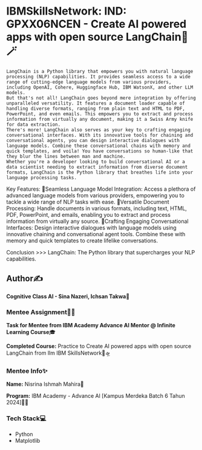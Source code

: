 # IBMSkillsNetwork: IND: GPXX06NCEN - Create AI powered apps with open source LangChain🌈🪄 
    LangChain is a Python library that empowers you with natural language processing (NLP) capabilities. It provides seamless access to a wide range of cutting-edge language models from various providers, including OpenAI, Cohere, Huggingface Hub, IBM WatsonX, and other LLM models.
    But that's not all! LangChain goes beyond mere integration by offering unparalleled versatility. It features a document loader capable of handling diverse formats, ranging from plain text and HTML to PDF, PowerPoint, and even emails. This empowers you to extract and process information from virtually any document, making it a Swiss Army knife for data extraction.
    There's more! LangChain also serves as your key to crafting engaging conversational interfaces. With its innovative tools for chaining and conversational agents, you can design interactive dialogues with language models. Combine these conversational chains with memory and quick templates, and voila! You have conversations so human-like that they blur the lines between man and machine.
    Whether you're a developer looking to build conversational AI or a data scientist needing to extract information from diverse document formats, LangChain is the Python library that breathes life into your language processing tasks.

Key Features:
💎Seamless Language Model Integration: Access a plethora of advanced language models from various providers, empowering you to tackle a wide range of NLP tasks with ease.
💎Versatile Document Processing: Handle documents in various formats, including text, HTML, PDF, PowerPoint, and emails, enabling you to extract and process information from virtually any source.
💎Crafting Engaging Conversational Interfaces: Design interactive dialogues with language models using innovative chaining and conversational agent tools. Combine these with memory and quick templates to create lifelike conversations.

Conclusion >>> LangChain: The Python library that supercharges your NLP capabilities.

## Author✍️

**Cognitive Class AI - Sina Nazeri, Ichsan Takwa💎**

### Mentee Assignment📝📂

**Task for Mentee from IBM Academy Advance AI Mentor @ Infinite Learning Course**🎓

**Completed Course:** Practice to Create AI powered apps with open source LangChain from llm IBM SkillsNetwork🔭🛸

### Mentee Info✨

**Name:** Nisrina Ishmah Mahira🧕

**Program:** IBM Academy - Advance Al [Kampus Merdeka Batch 6 Tahun 2024]🏫🎉

### Tech Stack💻

* Python
* Matplotlib 

